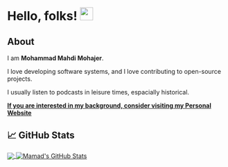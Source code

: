# Hello, folks! <img src="https://raw.githubusercontent.com/MartinHeinz/MartinHeinz/master/wave.gif" width="30px">

## About

I am **Mohammad Mahdi Mohajer**.

I love developing software systems, and I love contributing to open-source projects.

I usually listen to podcasts in leisure times, espacially historical.

**[If you are interested in my background, consider visiting my Personal Website](https://mamad.me)**

## &#x1f4c8; GitHub Stats

<!-- <a href="https://github.com/mmohajer9/mmohajer9">
  <img align="center" src="https://github-readme-stats.vercel.app/api/top-langs/?username=mmohajer9&hide=tsql,html,css&title_color=ffffff&text_color=c9cacc&icon_color=2bbc8a&bg_color=00000000" />
</a>
<a href="https://github.com/mmohajer9/mmohajer9">
  <img align="center" src="https://github-readme-stats.vercel.app/api?username=mmohajer9&show_icons=true&line_height=27&count_private=true&title_color=ffffff&text_color=c9cacc&icon_color=2bbc8a&bg_color=1d1f21" alt="Mamad's GitHub Stats" />
</a>
-->


<a href="https://github.com/mmohajer9/mmohajer9">
  <img align="center" src="https://github-readme-stats.vercel.app/api/top-langs/?username=mmohajer9&hide=tsql,html,css,scss,less&title_color=4F8CC9&text_color=9f9f9f&bg_color=00000000" />
</a>

<a href="https://github.com/mmohajer9/mmohajer9">
  <img align="center" src="https://github-readme-stats.vercel.app/api?username=mmohajer9&show_icons=true&line_height=27&count_private=true&title_color=4F8CC9&text_color=9f9f9f&bg_color=00000000" alt="Mamad's GitHub Stats" />
</a>
